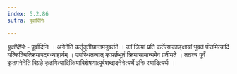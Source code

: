 ```yaml
---
index: 5.2.86
sutra: पूर्वादिनिः

---
```

_पूर्वादिनिः_ - पूर्वादिनिः । अनेनेति कर्तृतृतीयान्तमनुवर्तते । कां क्रियां प्रति कर्तेत्याकाङ्क्षायां भुक्तं पीतमित्यादि यत्किञ्चित्क्रियापदमध्याहार्यम् । उपस्थितत्वात् कृञर्छभूतं क्रियासामान्यमेव प्रतीयते । ततश्च पूर्वं कृतमनेनेति विग्रहे कृतमित्यादिक्रियाविशेषणात्पूर्वशब्दादनेनेत्यर्थे इनिः स्यादित्यर्थः । 